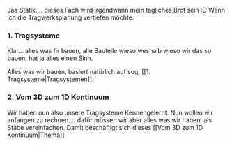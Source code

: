 Jaa Statik.... dieses Fach wird irgendwann mein tägliches Brot sein :D Wenn ich die Tragwerksplanung vertiefen möchte.

### 1. Tragsysteme
Klar... alles was fir bauen, alle Bauteile wieso weshalb wieso wir das so bauen, hat ja alles einen Sinn.

Alles was wir bauen, basiert natürlich auf sog. [[1. Tragsysteme|Tragsystemen]].

### 2. Vom 3D zum 1D Kontinuum
Wir haben nun also unsere Tragsysteme Kennengelernt. Nun wollen wir anfangen zu rechnen.... dafür müssen wir aber alles was wir haben, als Stäbe vereinfachen. Damit beschäftigt sich dieses [[Vom 3D zum 1D Kontinuum|Thema]]



